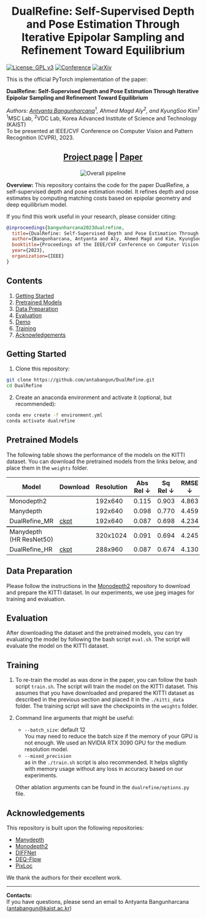 <h1 align="center"> DualRefine: Self-Supervised Depth and Pose Estimation Through Iterative Epipolar Sampling and Refinement Toward Equilibrium
</h1>


[![License: GPL v3](https://img.shields.io/badge/License-GPLv3-blue.svg)](https://www.gnu.org/licenses/gpl-3.0)
[![Conference](https://img.shields.io/badge/CVPR-2023-blue)](https://cvpr2023.thecvf.com/)
[![arXiv](https://img.shields.io/badge/arXiv-Coming_Soon-b31b1b)](https://arxiv.org/)

This is the official PyTorch implementation of the paper:

**DualRefine: Self-Supervised Depth and Pose Estimation Through Iterative Epipolar Sampling and Refinement Toward Equilibrium**

*Authors: [Antyanta Bangunharcana](https://antabangun.github.io/)<sup>1</sup>, Ahmed Magd Aly<sup>2</sup>, and KyungSoo Kim<sup>1</sup>*  
<sup>1</sup>MSC Lab, <sup>2</sup>VDC Lab, Korea Advanced Institute of Science and Technology (KAIST)  
To be presented at IEEE/CVF Conference on Computer Vision and Pattern Recognition (CVPR), 2023.


<!-- ## Abstract

Self-supervised multi-frame depth estimation achieves high accuracy by computing matching costs of pixel correspondences between adjacent frames, injecting geometric information into the network. These pixel-correspondence candidates are computed based on the relative pose estimates between the frames. Accurate pose predictions are essential for precise matching cost computation as they influence the epipolar geometry. Furthermore, improved depth estimates can, in turn, be used to align pose estimates.

Inspired by traditional structure-from-motion (SfM) principles, we propose the DualRefine model, which tightly couples depth and pose estimation through a feedback loop. Our novel update pipeline uses a deep equilibrium model framework to iteratively refine depth estimates and a hidden state of feature maps by computing local matching costs based on epipolar geometry. Importantly, we used the refined depth estimates and feature maps to compute pose updates at each step. This update in the pose estimates slowly alters the epipolar geometry during the refinement process. Experimental results on the KITTI dataset demonstrate competitive depth prediction and odometry prediction performance surpassing published self-supervised baselines. -->

<h2 align="center">

[Project page](https://antabangun.github.io/projects/DualRefine/) | [Paper](https://arxiv.org/abs/)

</h2>

<p align="center">
  <img src="https://dl.dropboxusercontent.com/s/6uq2ppv2o6uwsn5/DualRefine.jpg" alt="Overall pipeline" />
</p>

**Overview:**
This repository contains the code for the paper DualRefine, a self-supervised depth and pose estimation model. It refines depth and pose estimates by computing matching costs based on epipolar geometry and deep equilibrium model.

<!-- **Contributions**
* We propose a novel self-supervised depth and pose estimation model, DualRefine, which iteratively refines depth and pose estimates by computing matching costs based on epipolar geometry. -->


If you find this work useful in your research, please consider citing:  
```bibtex
@inproceedings{bangunharcana2023dualrefine,
  title={DualRefine: Self-Supervised Depth and Pose Estimation Through Iterative Epipolar Sampling and Refinement Toward Equilibrium},
  author={Bangunharcana, Antyanta and Aly, Ahmed Magd and Kim, KyungSoo},
  booktitle={Proceedings of the IEEE/CVF Conference on Computer Vision and Pattern Recognition (CVPR)},
  year={2023},
  organization={IEEE}
}
```

## Contents

1. [Getting Started](#getting-started)
2. [Pretrained Models](#pretrained-models)
3. [Data Preparation](#data-preparation)
4. [Evaluation](#evaluation)
5. [Demo](#demo)
6. [Training](#training)
7. [Acknowledgements](#acknowledgements)

## Getting Started

1. Clone this repository:

```bash
git clone https://github.com/antabangun/DualRefine.git
cd DualRefine
```

2. Create an anaconda environment and activate it (optional, but recommended):
```bash
conda env create -f environment.yml
conda activate dualrefine
```

## Pretrained Models

The following table shows the performance of the models on the KITTI dataset. You can download the pretrained models from the links below, and place them in the `weights` folder.

<table>
  <thead>
    <tr>
        <th>Model</th>
        <th>Download</th>
        <th>Resolution</th>
        <th>Abs Rel ↓</th>
        <th>Sq Rel ↓</th>
        <th>RMSE ↓</th>
        <th>RMSE log ↓</th>
        <th>a1 ↑</th>
        <th>a2 ↑</th>
        <th>a3 ↑</th>
    </tr>
    </thead>
  <tbody>
    <tr>
      <td>Monodepth2</td>
      <td></td>
      <td>192x640</td>
      <td>0.115</td>
      <td>0.903</td>
      <td>4.863</td>
      <td>0.193</td>
      <td>0.877</td>
      <td>0.958</td>
      <td>0.980</td>
    </tr>
    <tr>
      <td>Manydepth</td>
      <td></td>
      <td>192x640</td>
      <td>0.098</td>
      <td>0.770</td>
      <td>4.459</td>
      <td>0.176</td>
      <td>0.900</td>
      <td>0.965</td>
      <td>0.983</td>
    </tr>
    <!-- ... -->
    <tr style="background-color: #fafdfb;">
      <td>DualRefine_MR</td>
      <td><a href="https://www.dropbox.com/s/sp7aj09gfo9jdrh/DualRefine_MR.zip?dl=0">ckpt</a></td>
      <td>192x640</td>
      <td>0.087</td>
      <td>0.698</td>
      <td>4.234</td>
      <td>0.170</td>
      <td>0.914</td>
      <td>0.967</td>
      <td>0.983</td>
    </tr>
    <tr style="border-top: 2px solid #333;">
      <td>Manydepth (HR ResNet50)</td>
      <td></td>
      <td>320x1024</td>
      <td>0.091</td>
      <td>0.694</td>
      <td>4.245</td>
      <td>0.171</td>
      <td>0.911</td>
      <td>0.968</td>
      <td>0.983</td>
    </tr>
    <tr style="background-color: #fafdfb;">
      <td>DualRefine_HR</td>
      <td><a href="https://www.dropbox.com/s/3ak2crtw38s2v8h/DualRefine_HR.zip?dl=0">ckpt</a></td>
      <td>288x960</td>
      <td>0.087</td>
      <td>0.674</td>
      <td>4.130</td>
      <td>0.167</td>
      <td>0.915</td>
      <td>0.969</td>      
      <td>0.984</td>
    </tr>
  </tbody>
</table>


## Data Preparation
Please follow the instructions in the [Monodepth2](https://github.com/nianticlabs/monodepth2#-kitti-training-data) repository to download and prepare the KITTI dataset.
In our experiments, we use jpeg images for training and evaluation.

## Evaluation

After downloading the dataset and the pretrained models, you can try evaluating the model by following the bash script `eval.sh`. 
The script will evaluate the model on the KITTI dataset.

<!-- ## Demo

0. Download a raw KITTI sequence from [here](http://www.cvlibs.net/datasets/kitti/raw_data.php), or simply use the sequences that are already included in the `./kitti_data` folder.

To run the demo, you can run  
```bash
python demo.py --load_weights_folder weights/DualRefine_MR
```  
  The script will run the model on the KITTI dataset.
  - You can also visualize the resulting 3D point cloud by adding  
    `--viz3d`  
    to the command line arguments. Note that this requires the [Open3D](http://www.open3d.org/) library to be installed via `pip install open3d`.   -->

## Training

1. To re-train the model as was done in the paper, you can follow the bash script `train.sh`. The script will train the model on the KITTI dataset. 
This assumes that you have downloaded and prepared the KITTI dataset as described in the previous section and placed it in the `./kitti_data` folder.
The training script will save the checkpoints in the `weights` folder.


2. Command line arguments that might be useful:
   - `--batch_size`: default 12  
     You may need to reduce the batch size if the memory of your GPU is not enough. We used an NVIDIA RTX 3090 GPU for the medium resolution model.  
   - `--mixed_precision`  
   as in the `./train.sh` script is also recommended. It helps slightly with memory usage without any loss in accuracy based on our experiments.  
   
   Other ablation arguments can be found in the `dualrefine/options.py` file.




## Acknowledgements
This repository is built upon the following repositories:
- [Manydepth](https://github.com/nianticlabs/manydepth)
- [Monodepth2](https://github.com/nianticlabs/monodepth2)
- [DIFFNet](https://github.com/brandleyzhou/DIFFNet)
- [DEQ-Flow](https://github.com/locuslab/deq-flow)
- [PixLoc](https://github.com/cvg/pixloc)  

We thank the authors for their excellent work.

-------
**Contacts:**  
If you have questions, please send an email to Antyanta Bangunharcana (antabangun@kaist.ac.kr)